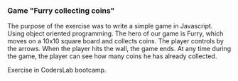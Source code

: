 



### Game "Furry collecting coins"


The purpose of the exercise was to write a simple game in Javascript.
Using object oriented programming.
The hero of our game is  Furry, which moves on a 10x10 square board and collects coins. The player controls by the arrows. When the player hits the wall, the game ends.
At any time during the game, the player can see how many coins he has already collected.

Exercise in CodersLab bootcamp.

